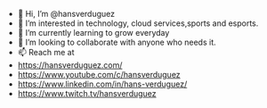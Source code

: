 - 👋 Hi, I’m @hansverduguez
- 👀 I’m interested in technology, cloud services,sports and esports.
- 🌱 I’m currently learning to grow everyday
- 💞️ I’m looking to collaborate with anyone who needs it.
- 📫 Reach me at
 - https://hansverduguez.com/
 - https://www.youtube.com/c/hansverduguez
 - https://www.linkedin.com/in/hans-verduguez/
 - https://www.twitch.tv/hansverduguez

<!---
hansverduguez/hansverduguez is a ✨ special ✨ repository because its `README.md` (this file) appears on your GitHub profile.
You can click the Preview link to take a look at your changes.
--->
